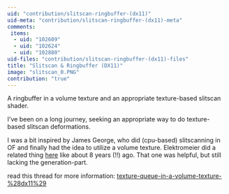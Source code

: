 ```yaml
---
uid: "contribution/slitscan-ringbuffer-(dx11)"
uid-meta: "contribution/slitscan-ringbuffer-(dx11)-meta"
comments: 
 items: 
  - uid: "102609"
  - uid: "102624"
  - uid: "102880"
uid-files: "contribution/slitscan-ringbuffer-(dx11)-files"
title: "Slitscan & Ringbuffer (DX11)"
image: "slitscan_0.PNG"
contribution: "true"
---
```


A ringbuffer in a volume texture and an appropriate texture-based slitscan shader.

I've been on a long journey, seeking an appropriate way to do texture-based slitscan deformations. 

I was a bit inspired by James George, who did (cpu-based) slitscanning in OF and finally had the idea to utilize a volume texture. Elektromeier did a related thing [here](elektromeier-khronosprojector) like about 8 years (!!) ago. That one was helpful, but still lacking the generation-part.

read this thread for more information: [texture-queue-in-a-volume-texture-%28dx11%29](https://discourse.vvvv.org/t/texture-queue-in-a-volume-texture-%28dx11%29)